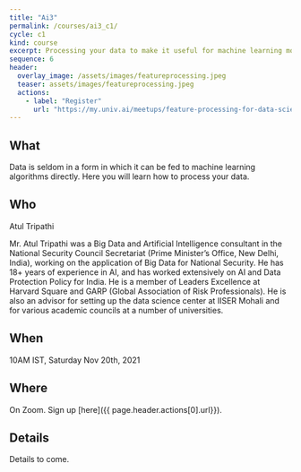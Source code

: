```yaml
---
title: "Ai3"
permalink: /courses/ai3_c1/
cycle: c1
kind: course
excerpt: Processing your data to make it useful for machine learning models
sequence: 6
header:
  overlay_image: /assets/images/featureprocessing.jpeg
  teaser: assets/images/featureprocessing.jpeg
  actions:
    - label: "Register"
      url: "https://my.univ.ai/meetups/feature-processing-for-data-science-c1"
---
```


## What

Data is seldom in a form in which it can be fed to machine learning algorithms directly. 
Here you will learn how to process your data.

## Who

Atul Tripathi

Mr. Atul Tripathi was a Big Data and Artificial Intelligence consultant in the National Security Council Secretariat (Prime Minister’s Office, New Delhi, India), working on the application of Big Data for National Security. He has 18+ years of experience in AI, and has worked extensively on AI and Data Protection Policy for India. He is a member of Leaders Excellence at Harvard Square and GARP (Global Association of Risk Professionals). He is also an advisor for setting up the data science center at IISER Mohali and for various academic councils at a number of universities.


## When

10AM IST, Saturday Nov 20th, 2021

## Where

On Zoom. Sign up [here]({{ page.header.actions[0].url}}).

## Details

Details to come.